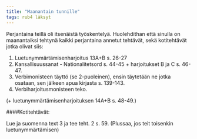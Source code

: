 ```yaml
---
title: "Maanantain tunnille"
tags: rub4 läksyt
---
```


Perjantaina teillä oli itsenäistä työskentelyä. Huolehdithan että sinulla on maanantaiksi tehtynä kaikki perjantaina
annetut tehtävät, sekä kotitehtävät jotka olivat siis:

1. Luetunymmärtämisenharjoitus 13A+B s. 26-27
2. Kansallisuussanat - Nationalitetsord s. 44-45 + harjoitukset B ja C s. 46-47.
3. Verbimonisteen täyttö (se 2-puoleinen), ensin täytetään ne jotka osataan, sen jälkeen apua kirjasta s. 139-143.
4. Verbiharjoitusmonisteen teko.

(+ luetunymmärtämisenharjoituksen 14A+B s. 48-49.)

####Kotitehtävät:

Lue ja suomenna text 3 ja tee teht. 2 s. 59.
(Plussaa, jos teit toisenkin luetunymmärtämisen)
